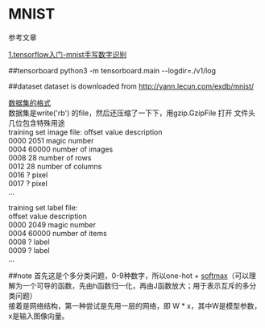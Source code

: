# MNIST

参考文章

[1.tensorflow入门-mnist手写数字识别](https://geektutu.com/post/tensorflow-mnist-simplest.html)

##tensorboard
python3 -m tensorboard.main --logdir=./v1/log

##dataset
dataset is downloaded from http://yann.lecun.com/exdb/mnist/

[数据集的格式](https://blog.csdn.net/wspba/article/details/54311566)  
数据集是write('rb') 的file，然后还压缩了一下下，用gzip.GzipFile 打开
文件头几位包含特殊用途  
training set image file:
offset  value  description  
0000    2051   magic number  
0004    60000  number of images  
0008    28     number of rows  
0012    28     number of columns  
0016    ?      pixel  
0017    ?      pixel  
...

training set label file:  
offset  value  description  
0000    2049   magic number  
0004    60000  number of items  
0008    ?      label  
0009    ?      label  
...

##note
首先这是个多分类问题，0-9种数字，所以one-hot + [softmax](http://ufldl.stanford.edu/wiki/index.php/Softmax%E5%9B%9E%E5%BD%92)（可以理解为一个可导的函数，先由h函数归一化，再由J函数放大；用于表示互斥的多分类问题）  
接着是网络结构，第一种尝试是先用一层的网络，即 W * x，其中W是模型参数，x是输入图像向量。




